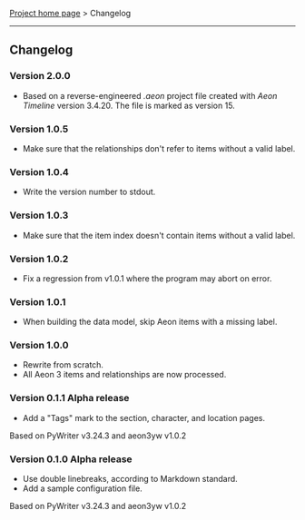 [Project home page](index) > Changelog

------------------------------------------------------------------------

## Changelog

### Version 2.0.0

- Based on a reverse-engineered *.aeon* project file created with *Aeon Timeline* version 3.4.20. The file is marked as version 15.

### Version 1.0.5

- Make sure that the relationships don't refer to items without a valid label.

### Version 1.0.4

- Write the version number to stdout. 

### Version 1.0.3

- Make sure that the item index doesn't contain items without a valid label.

### Version 1.0.2

- Fix a regression from v1.0.1 where the program may abort on error.

### Version 1.0.1

- When building the data model, skip Aeon items with a missing label. 

### Version 1.0.0

- Rewrite from scratch.
- All Aeon 3 items and relationships are now processed.

### Version 0.1.1 Alpha release

- Add a "Tags" mark to the section, character, and location pages. 

Based on PyWriter v3.24.3 and aeon3yw v1.0.2

### Version 0.1.0 Alpha release

- Use double linebreaks, according to Markdown standard.
- Add a sample configuration file.

Based on PyWriter v3.24.3 and aeon3yw v1.0.2

